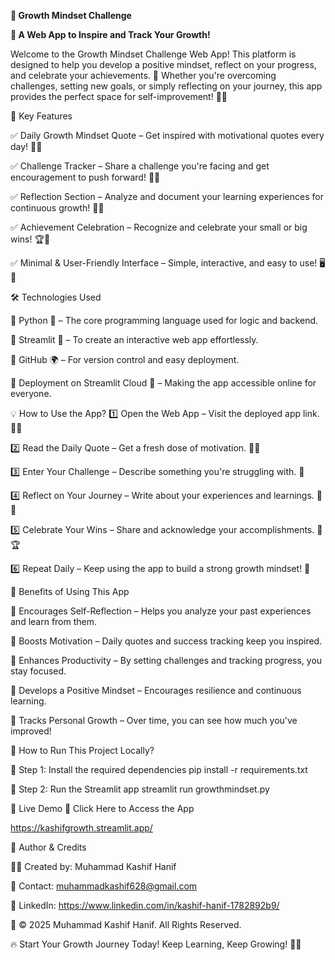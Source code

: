 **🌱 Growth Mindset Challenge**

**🚀 A Web App to Inspire and Track Your Growth!**

Welcome to the Growth Mindset Challenge Web App! This platform is designed to help you develop a positive mindset, reflect on your progress, and celebrate your achievements. 🌟 Whether you're overcoming challenges, setting new goals, or simply reflecting on your journey, this app provides the perfect space for self-improvement! 💪✨

📌 Key Features

✅ Daily Growth Mindset Quote – Get inspired with motivational quotes every day! 💬🔥

✅ Challenge Tracker – Share a challenge you're facing and get encouragement to push forward! 🎯💡

✅ Reflection Section – Analyze and document your learning experiences for continuous growth! 💭📝

✅ Achievement Celebration – Recognize and celebrate your small or big wins! 🏆🎉

✅ Minimal & User-Friendly Interface – Simple, interactive, and easy to use! 🖥️🌟


🛠️ Technologies Used

🔹 Python 🐍 – The core programming language used for logic and backend.

🔹 Streamlit 🎈 – To create an interactive web app effortlessly.

🔹 GitHub 🌍 – For version control and easy deployment.

🔹 Deployment on Streamlit Cloud 🚀 – Making the app accessible online for everyone.


💡 How to Use the App?
1️⃣ Open the Web App – Visit the deployed app link. 🔗✨

2️⃣ Read the Daily Quote – Get a fresh dose of motivation. 🌟💭

3️⃣ Enter Your Challenge – Describe something you're struggling with. 🎯

4️⃣ Reflect on Your Journey – Write about your experiences and learnings. 📝💡

5️⃣ Celebrate Your Wins – Share and acknowledge your accomplishments. 🎉🏆

6️⃣ Repeat Daily – Keep using the app to build a strong growth mindset! 🚀


🎯 Benefits of Using This App

🌟 Encourages Self-Reflection – Helps you analyze your past experiences and learn from them.

🌟 Boosts Motivation – Daily quotes and success tracking keep you inspired.

🌟 Enhances Productivity – By setting challenges and tracking progress, you stay focused.

🌟 Develops a Positive Mindset – Encourages resilience and continuous learning.

🌟 Tracks Personal Growth – Over time, you can see how much you've improved!


📌 How to Run This Project Locally?

📌 Step 1: Install the required dependencies
pip install -r requirements.txt

📌 Step 2: Run the Streamlit app
streamlit run growthmindset.py

🔗 Live Demo
🚀 Click Here to Access the App

https://kashifgrowth.streamlit.app/



📌 Author & Credits

👨‍💻 Created by: Muhammad Kashif Hanif

📧 Contact: muhammadkashif628@gmail.com

🔗 LinkedIn: https://www.linkedin.com/in/kashif-hanif-1782892b9/

🔖 © 2025 Muhammad Kashif Hanif. All Rights Reserved.



🔥 Start Your Growth Journey Today! Keep Learning, Keep Growing! 🚀🌱

